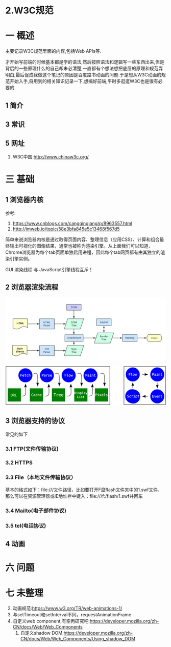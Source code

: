 # 2.W3C规范

# 一 概述
主要记录W3C规范里面的内容,包括Web APIs等.

才开始写前端的时候基本都是学的语法,然后按照语法和逻辑写一些东西出来,但是背后的一些原理什么的自己却未必清楚,一直都有个想法想把底层的原理和规范弄明白,最后促成我做这个笔记的原因是百度路书动画的问题.于是想从W3C动画的规范开始入手,将用到的相关知识记录一下,想搞好前端,平时多逛逛W3C也是很有必要的.

## 1 简介

## 3 常识

## 5 网址
1. W3C中国:http://www.chinaw3c.org/

# 三 基础

## 1 浏览器内核
参考:
1. https://www.cnblogs.com/cangqinglang/p/8963557.html
2. http://imweb.io/topic/58e3bfa845e5c13468f567d5


简单来说浏览器内核是通过取得页面内容、整理信息（应用CSS）、计算和组合最终输出可视化的图像结果，通常也被称为渲染引擎。从上面我们可以知道，Chrome浏览器为每个tab页面单独启用进程，因此每个tab网页都有由其独立的渲染引擎实例。

GUI 渲染线程 与 JavaScript引擎线程互斥！


## 2 浏览器渲染流程
![](../../picture/front/2-0-rending.png)

![](../../picture/front/2-1-eventHanding.svg)

## 3 浏览器支持的协议
常见的如下

### 3.1 FTP(文件传输协议)
### 3.2 HTTPS
### 3.3 File（本地文件传输协议）
基本的格式如下：file:///文件路径，比如要打开F盘flash文件夹中的1.swf文件，那么可以在资源管理器或IE地址栏中键入：file:///f:/flash/1.swf并回车

### 3.4 Mailto(电子邮件协议)
### 3.5 tel(电话协议)

## 4 动画

# 六 问题

# 七 未整理
2. 动画规范:https://www.w3.org/TR/web-animations-1/
2. 与setTimeout和setInterval不同，requestAnimationFrame
3. 自定义web component,有空再研究吧:https://developer.mozilla.org/zh-CN/docs/Web/Web_Components
    1. 自定义shadow DOM:https://developer.mozilla.org/zh-CN/docs/Web/Web_Components/Using_shadow_DOM
